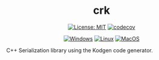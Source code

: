 <div align="center">

# crk

[![License: MIT](https://img.shields.io/github/license/jsoysouvanh/crk)](https://github.com/jsoysouvanh/crk/blob/master/LICENSE.md)
[![codecov](https://codecov.io/gh/jsoysouvanh/crk/branch/master/graph/badge.svg?token=Q2GV1EBGDH)](https://codecov.io/gh/jsoysouvanh/crk)

[![Windows](https://github.com/jsoysouvanh/crk/actions/workflows/tests_windows.yml/badge.svg?branch=master)](https://github.com/jsoysouvanh/crk/actions/workflows/tests_windows.yml)
[![Linux](https://github.com/jsoysouvanh/crk/actions/workflows/tests_linux.yml/badge.svg?branch=master)](https://github.com/jsoysouvanh/crk/actions/workflows/tests_linux.yml)
[![MacOS](https://github.com/jsoysouvanh/crk/actions/workflows/tests_macos.yml/badge.svg?branch=master)](https://github.com/jsoysouvanh/crk/actions/workflows/tests_macos.yml)

</div>

C++ Serialization library using the Kodgen code generator.
